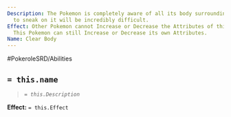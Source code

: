 ```yaml
---
Description: The Pokemon is completely aware of all its body surroundings, trying
  to sneak on it will be incredibly difficult.
Effect: Other Pokemon cannot Increase or Decrease the Attributes of this Pokemon.
  This Pokemon can still Increase or Decrease its own Attributes.
Name: Clear Body
---
```


#PokeroleSRD/Abilities

## `= this.name`

> *`= this.Description`*

**Effect:** `= this.Effect`